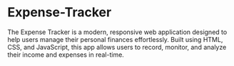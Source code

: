 # Expense-Tracker
The Expense Tracker is a modern, responsive web application designed to help users manage their personal finances effortlessly. Built using HTML, CSS, and JavaScript, this app allows users to record, monitor, and analyze their income and expenses in real-time. 
